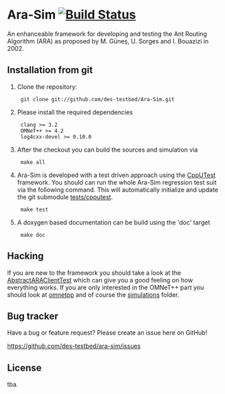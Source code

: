 Ara-Sim [![Build Status](https://travis-ci.org/des-testbed/Ara-Sim.png?branch=develop)](https://travis-ci.org/des-testbed/Ara-Sim)
=======
An enhanceable framework for developing and testing the Ant Routing Algorithm (ARA) as proposed by M. Güneş, U. Sorges and I. Bouazizi in 2002.


Installation from git
---------------------
1. Clone the repository:

		git clone git://github.com/des-testbed/Ara-Sim.git
		
2. Please install the required dependencies

		clang >= 3.2
		OMNeT++ >= 4.2
		log4cxx-devel >= 0.10.0

3. After the checkout you can build the sources and simulation via 

		make all

4. Ara-Sim is developed with a test driven approach using the [CppUTest][1] framework. 
You should can run the whole Ara-Sim regression test suit via the following command.
This will automatically initialize and update the git submodule [tests/cpputest][2].

		make test

5. A doxygen based documentation can be build using the 'doc' target

		make doc


Hacking
-------

If you are new to the framework you should take a look at the [AbstractARAClientTest][3] which can give you a good feeling on how everything works.
If you are only interested in the OMNeT++ part you should look at [omnetpp][4] and of course the [simulations][5] folder.

Bug tracker
-----------
Have a bug or feature request? Please create an issue here on GitHub!

https://github.com/des-testbed/ara-sim/issues

License
-------
tba.

[1]: http://www.cpputest.org/
[2]: https://github.com/FGrosse/cpputest
[3]: https://github.com/des-testbed/Ara-Sim/blob/develop/tests/libara/core/AbstractARAClientTest.cpp
[4]: https://github.com/des-testbed/Ara-Sim/tree/develop/omnetpp
[5]: https://github.com/des-testbed/Ara-Sim/tree/develop/simulations

